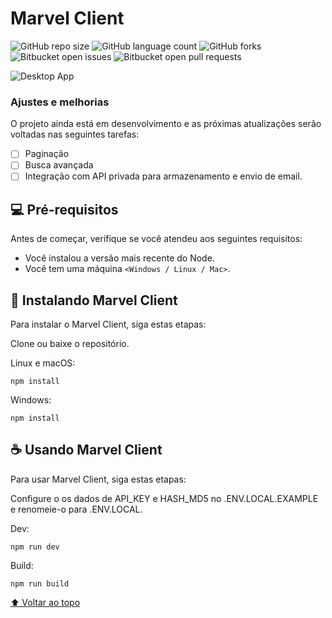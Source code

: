 # Marvel Client

![GitHub repo size](https://img.shields.io/github/repo-size/luanmcosta/marvel-client?style=for-the-badge)
![GitHub language count](https://img.shields.io/github/languages/count/luanmcosta/marvel-client?style=for-the-badge)
![GitHub forks](https://img.shields.io/github/forks/luanmcosta/marvel-client?style=for-the-badge)
![Bitbucket open issues](https://img.shields.io/bitbucket/issues/luanmcosta/marvel-client?style=for-the-badge)
![Bitbucket open pull requests](https://img.shields.io/bitbucket/pr-raw/luanmcosta/marvel-client?style=for-the-badge)

<img src="https://i.imgur.com/GawjoKk.png" alt="Desktop App">

### Ajustes e melhorias

O projeto ainda está em desenvolvimento e as próximas atualizações serão voltadas nas seguintes tarefas:

- [ ] Paginação
- [ ] Busca avançada
- [ ] Integração com API privada para armazenamento e envio de email.

## 💻 Pré-requisitos

Antes de começar, verifique se você atendeu aos seguintes requisitos:
* Você instalou a versão mais recente do Node.
* Você tem uma máquina `<Windows / Linux / Mac>`.

## 🚀 Instalando Marvel Client

Para instalar o Marvel Client, siga estas etapas:

Clone ou baixe o repositório.

Linux e macOS:
```
npm install
```

Windows:
```
npm install
```

## ☕ Usando Marvel Client

Para usar Marvel Client, siga estas etapas:

Configure o os dados de API_KEY e HASH_MD5 no .ENV.LOCAL.EXAMPLE e renomeie-o para .ENV.LOCAL.

Dev:
```
npm run dev
```

Build:
```
npm run build
```

[⬆ Voltar ao topo](#marvel-client)<br>

